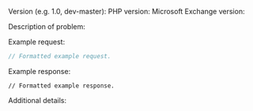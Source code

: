 Version (e.g. 1.0, dev-master):
PHP version:
Microsoft Exchange version:

Description of problem:

Example request:

```php
// Formatted example request.
```

Example response:

```
// Formatted example response.
```

Additional details:
